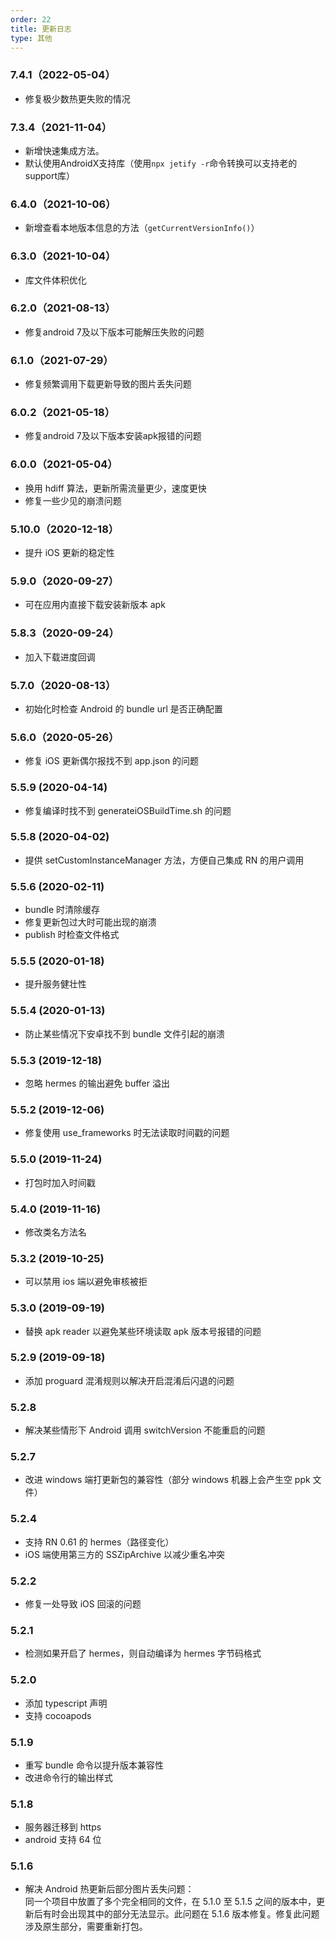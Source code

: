 ```yaml
---
order: 22
title: 更新日志
type: 其他
---
```


### 7.4.1（2022-05-04）

- 修复极少数热更失败的情况
  
### 7.3.4（2021-11-04）

- 新增快速集成方法。
- 默认使用AndroidX支持库（使用`npx jetify -r`命令转换可以支持老的support库）

### 6.4.0（2021-10-06）

- 新增查看本地版本信息的方法（`getCurrentVersionInfo()`）
### 6.3.0（2021-10-04）

- 库文件体积优化
### 6.2.0（2021-08-13）

- 修复android 7及以下版本可能解压失败的问题

### 6.1.0（2021-07-29）

- 修复频繁调用下载更新导致的图片丢失问题

### 6.0.2（2021-05-18）

- 修复android 7及以下版本安装apk报错的问题

### 6.0.0（2021-05-04）

- 换用 hdiff 算法，更新所需流量更少，速度更快
- 修复一些少见的崩溃问题
  
### 5.10.0（2020-12-18）

- 提升 iOS 更新的稳定性

### 5.9.0（2020-09-27）

- 可在应用内直接下载安装新版本 apk

### 5.8.3（2020-09-24）

- 加入下载进度回调

### 5.7.0（2020-08-13）

- 初始化时检查 Android 的 bundle url 是否正确配置

### 5.6.0（2020-05-26）

- 修复 iOS 更新偶尔报找不到 app.json 的问题

### 5.5.9 (2020-04-14)

- 修复编译时找不到 generateiOSBuildTime.sh 的问题

### 5.5.8 (2020-04-02)

- 提供 setCustomInstanceManager 方法，方便自己集成 RN 的用户调用

### 5.5.6 (2020-02-11)

- bundle 时清除缓存
- 修复更新包过大时可能出现的崩溃
- publish 时检查文件格式

### 5.5.5 (2020-01-18)

- 提升服务健壮性

### 5.5.4 (2020-01-13)

- 防止某些情况下安卓找不到 bundle 文件引起的崩溃

### 5.5.3 (2019-12-18)

- 忽略 hermes 的输出避免 buffer 溢出

### 5.5.2 (2019-12-06)

- 修复使用 use_frameworks 时无法读取时间戳的问题

### 5.5.0 (2019-11-24)

- 打包时加入时间戳

### 5.4.0 (2019-11-16)

- 修改类名方法名

### 5.3.2 (2019-10-25)

- 可以禁用 ios 端以避免审核被拒

### 5.3.0 (2019-09-19)

- 替换 apk reader 以避免某些环境读取 apk 版本号报错的问题

### 5.2.9 (2019-09-18)

- 添加 proguard 混淆规则以解决开启混淆后闪退的问题

### 5.2.8

- 解决某些情形下 Android 调用 switchVersion 不能重启的问题

### 5.2.7

- 改进 windows 端打更新包的兼容性（部分 windows 机器上会产生空 ppk 文件）

### 5.2.4

- 支持 RN 0.61 的 hermes（路径变化）
- iOS 端使用第三方的 SSZipArchive 以减少重名冲突

### 5.2.2

- 修复一处导致 iOS 回滚的问题

### 5.2.1

- 检测如果开启了 hermes，则自动编译为 hermes 字节码格式

### 5.2.0

- 添加 typescript 声明
- 支持 cocoapods

### 5.1.9

- 重写 bundle 命令以提升版本兼容性
- 改进命令行的输出样式

### 5.1.8

- 服务器迁移到 https
- android 支持 64 位

### 5.1.6

- 解决 Android 热更新后部分图片丢失问题：  
  同一个项目中放置了多个完全相同的文件，在 5.1.0 至 5.1.5 之间的版本中，更新后有时会出现其中的部分无法显示。此问题在 5.1.6 版本修复。修复此问题涉及原生部分，需要重新打包。

